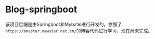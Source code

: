 # Blog-springboot
该项目后端是由Springboot和Mybatis进行开发的，参照了`https://onestar.newstar.net.cn/`的博客代码进行学习，现在尚未完成。
